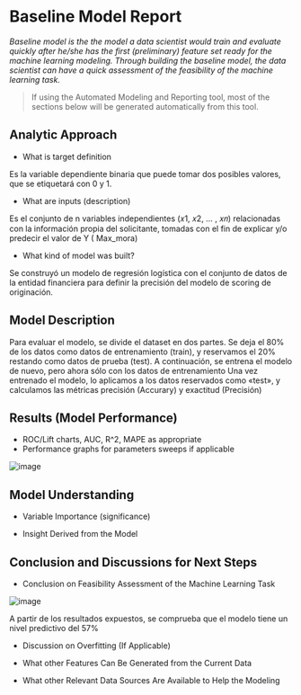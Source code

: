 # Baseline Model Report

_Baseline model is the the model a data scientist would train and evaluate quickly after he/she has the first (preliminary) feature set ready for the machine learning modeling. Through building the baseline model, the data scientist can have a quick assessment of the feasibility of the machine learning task._

> If using the Automated Modeling and Reporting tool, most of the sections below will be generated automatically from this tool. 

## Analytic Approach
* What is target definition

Es la variable dependiente binaria  que puede tomar  dos posibles  valores, que se etiquetará  con 0 y 1.

* What are inputs (description)

Es el conjunto de n variables independientes (𝑥1, 𝑥2, … , 𝑥𝑛) relacionadas con la información propia del solicitante, tomadas con el fin de explicar y/o predecir el valor de Y ( Max_mora)
 
* What kind of model was built?

Se construyó un modelo de regresión logística con el conjunto de datos de la entidad financiera para definir la precisión del modelo de scoring de originación. 

## Model Description

Para evaluar el modelo, se divide el dataset en dos partes. Se deja el 80% de los datos como datos de entrenamiento (train), y reservamos el 20% restando como datos de prueba (test). A continuación, se entrena el modelo de nuevo, pero ahora sólo con los datos de entrenamiento 
Una vez entrenado el modelo, lo aplicamos a los datos reservados como «test», y calculamos las métricas precisión (Accurary) y exactitud (Precisión)


## Results (Model Performance)
* ROC/Lift charts, AUC, R^2, MAPE as appropriate
* Performance graphs for parameters sweeps if applicable

![image](https://user-images.githubusercontent.com/111644646/207728820-cff3ff30-d5b5-48de-8817-87c5c18a7fb5.png)

## Model Understanding

* Variable Importance (significance)

* Insight Derived from the Model

## Conclusion and Discussions for Next Steps

* Conclusion on Feasibility Assessment of the Machine Learning Task

![image](https://user-images.githubusercontent.com/111644646/207729070-5cc559fa-a5fd-4463-9d2c-8d7e6a9378b7.png)

A partir de los resultados expuestos, se comprueba que el modelo tiene un nivel predictivo del 57%

* Discussion on Overfitting (If Applicable)

* What other Features Can Be Generated from the Current Data

* What other Relevant Data Sources Are Available to Help the Modeling

